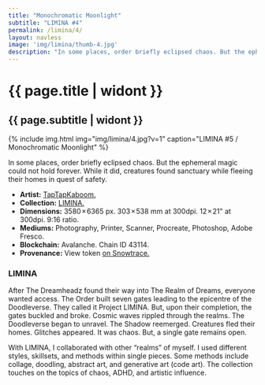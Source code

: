 ```yaml
---
title: "Monochromatic Moonlight"
subtitle: "LIMINA #4"
permalink: /limina/4/
layout: navless
image: 'img/limina/thumb-4.jpg'
description: "In some places, order briefly eclipsed chaos. But the ephemeral magic could not hold forever. While it did, creatures found sanctuary while fleeing their homes in quest of safety."
---
```

# {{ page.title | widont }}
## {{ page.subtitle | widont }}

{% include img.html img="img/limina/4.jpg?v=1" caption="LIMINA #5 / Monochromatic Moonlight" %}

In some places, order briefly eclipsed chaos. But the ephemeral magic could not hold forever. While it did, creatures found sanctuary while fleeing their homes in quest of safety.

- **Artist:** [TapTapKaboom.](https://www.taptapkaboom.com)
- **Collection:** [LIMINA.](https://www.taptapkaboom.com/limina)
- **Dimensions:** 3580 × 6365 px. 303 × 538 mm at 300dpi. 12 × 21" at 300dpi. 9:16 ratio.
- **Mediums:** Photography, Printer, Scanner, Procreate, Photoshop, Adobe Fresco.
- **Blockchain:** Avalanche. Chain ID 43114.
- **Provenance:** View token [on Snowtrace.](https://snowtrace.io/nft/0xE83DB7fA84Ca2D12B4dcb126659CC09d28F67931/4?chainId=43114)

### LIMINA
After The Dreamheadz found their way into The Realm of Dreams, everyone wanted access. The Order built seven gates leading to the epicentre of the Doodleverse. They called it Project LIMINA. But, upon their completion, the gates buckled and broke. Cosmic waves rippled through the realms. The Doodleverse began to unravel. The Shadow reemerged. Creatures fled their homes. Glitches appeared. It was chaos. But, a single gate remains open.

With LIMINA, I collaborated with other “realms” of myself. I used different styles, skillsets, and methods within single pieces. Some methods include collage, doodling, abstract art, and generative art (code art). The collection touches on the topics of chaos, ADHD, and artistic influence.
